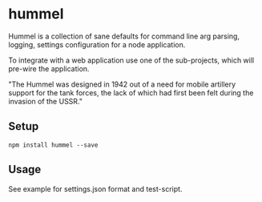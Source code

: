 # hummel

Hummel is a collection of sane defaults for command line arg parsing, logging, settings configuration
for a node application.

To integrate with a web application use one of the sub-projects, which will pre-wire the application.

"The Hummel was designed in 1942 out of a need for mobile artillery support for the tank forces,
the lack of which had first been felt during the invasion of the USSR."

## Setup

    npm install hummel --save

## Usage

See example for settings.json format and test-script.
